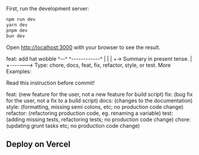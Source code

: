 First, run the development server:

<!-- Tolong Dibaca, Penting!! -->

<!-- Cara melakukan running live server, pake cara dibawah ini(pilih salah satu saja) -->

```bash
npm run dev
yarn dev
pnpm dev
bun dev
```

Open [http://localhost:3000](http://localhost:3000) with your browser to see the result.

feat: add hat wobble
^--^ ^------------^
| |
| +-> Summary in present tense.
|
+-------> Type: chore, docs, feat, fix, refactor, style, or test.
More Examples:

<!-- Buat bikin feature, gunakan commit message dibawah ini. -->

Read this instruction before commit!

feat: (new feature for the user, not a new feature for build script)
fix: (bug fix for the user, not a fix to a build script)
docs: (changes to the documentation)
style: (formatting, missing semi colons, etc; no production code change)
refactor: (refactoring production code, eg. renaming a variable)
test: (adding missing tests, refactoring tests; no production code change)
chore: (updating grunt tasks etc; no production code change)

## Deploy on Vercel

